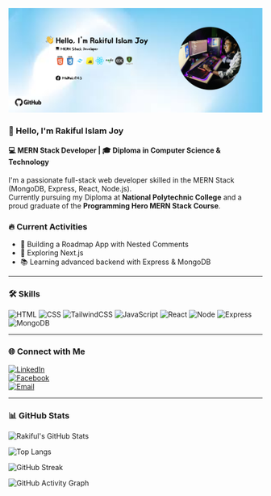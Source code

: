 ![Banner](./github_banner.png)

### 👋 Hello, I'm Rakiful Islam Joy  
#### 💻 MERN Stack Developer | 🎓 Diploma in Computer Science & Technology

I'm a passionate full-stack web developer skilled in the MERN Stack (MongoDB, Express, React, Node.js).  
Currently pursuing my Diploma at **National Polytechnic College** and a proud graduate of the **Programming Hero MERN Stack Course**.

### 🔥 Current Activities
- 🚀 Building a Roadmap App with Nested Comments
- 🌱 Exploring Next.js
- 📚 Learning advanced backend with Express & MongoDB

---

### 🛠️ Skills

![HTML](https://img.shields.io/badge/HTML-E34F26?style=for-the-badge&logo=html5&logoColor=white)
![CSS](https://img.shields.io/badge/CSS-1572B6?style=for-the-badge&logo=css3&logoColor=white)
![TailwindCSS](https://img.shields.io/badge/Tailwind_CSS-38B2AC?style=for-the-badge&logo=tailwind-css&logoColor=white)
![JavaScript](https://img.shields.io/badge/JavaScript-F7DF1E?style=for-the-badge&logo=javascript&logoColor=black)
![React](https://img.shields.io/badge/React-61DAFB?style=for-the-badge&logo=react&logoColor=black)
![Node](https://img.shields.io/badge/Node.js-339933?style=for-the-badge&logo=nodedotjs&logoColor=white)
![Express](https://img.shields.io/badge/Express.js-000000?style=for-the-badge&logo=express&logoColor=white)
![MongoDB](https://img.shields.io/badge/MongoDB-47A248?style=for-the-badge&logo=mongodb&logoColor=white)


---

### 🌐 Connect with Me

[![LinkedIn](https://img.shields.io/badge/LinkedIn-0A66C2?style=for-the-badge&logo=linkedin&logoColor=white)](https://linkedin.com/in/your-link)  
[![Facebook](https://img.shields.io/badge/Facebook-1877F2?style=for-the-badge&logo=facebook&logoColor=white)](https://facebook.com/mdrakif143)  
[![Email](https://img.shields.io/badge/Gmail-D14836?style=for-the-badge&logo=gmail&logoColor=white)](mailto:rakifulislamjoy@gmail.com)

---

### 📊 GitHub Stats

![Rakiful's GitHub Stats](https://github-readme-stats.vercel.app/api?username=Rakiful&show_icons=true&theme=radical)

![Top Langs](https://github-readme-stats.vercel.app/api/top-langs/?username=Rakiful&layout=compact&theme=radical)

![GitHub Streak](https://streak-stats.demolab.com?user=Rakiful&theme=radical&border_radius=5)

![GitHub Activity Graph](https://github-readme-activity-graph.vercel.app/graph?username=Rakiful&theme=react-dark&hide_border=true)

